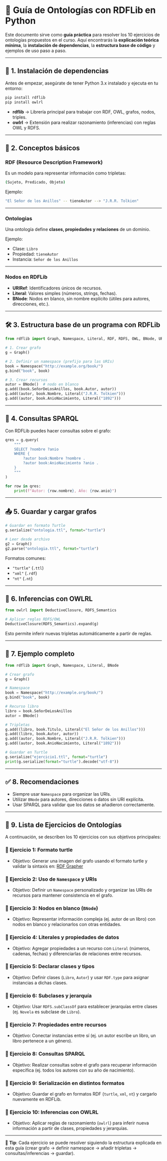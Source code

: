 # 📘 Guía de Ontologías con RDFLib en Python

Este documento sirve como **guía práctica** para resolver los 10 ejercicios de ontologías propuestos en el curso. Aquí encontrarás la **explicación teórica mínima**, la **instalación de dependencias**, la **estructura base de código** y ejemplos de uso paso a paso.

---

## 🚀 1. Instalación de dependencias

Antes de empezar, asegúrate de tener Python 3.x instalado y ejecuta en tu entorno:

```bash
pip install rdflib
pip install owlrl
```

- **rdflib** → Librería principal para trabajar con RDF, OWL, grafos, nodos, triples.
- **owlrl** → Extensión para realizar razonamiento (inferencias) con reglas OWL y RDFS.

---

## 🧩 2. Conceptos básicos
### RDF (Resource Description Framework)
Es un modelo para representar información como tripletas:
```bash
(Sujeto, Predicado, Objeto)
```
Ejemplo:
```bash
"El Señor de los Anillos" -- tieneAutor --> "J.R.R. Tolkien"
```
---

### Ontologias
Una ontología define **clases, propiedades y relaciones** de un dominio.

Ejemplo:
- Clase: `Libro`
- Propiedad: `tieneAutor`
- Instancia: `Señor de los Anillos`

---

### Nodos en RDFLib

- **URIRef**: Identificadores únicos de recursos.
- **Literal**: Valores simples (números, strings, fechas).
- **BNode**: Nodos en blanco, sin nombre explícito (útiles para autores, direcciones, etc.).

---

## 🛠️ 3. Estructura base de un programa con RDFLib
```python
from rdflib import Graph, Namespace, Literal, RDF, RDFS, OWL, BNode, URIRef

# 1. Crear grafo
g = Graph()

# 2. Definir un namespace (prefijo para las URIs)
book = Namespace("http://example.org/book/")
g.bind("book", book)

# 3. Crear recursos
autor = BNode()  # nodo en blanco
g.add((book.SeñorDeLosAnillos, book.Autor, autor))
g.add((autor, book.Nombre, Literal("J.R.R. Tolkien")))
g.add((autor, book.AnioNacimiento, Literal("1892")))
```

---

## 🔎 4. Consultas SPARQL
Con RDFLib puedes hacer consultas sobre el grafo:
```python
qres = g.query(
    """
    SELECT ?nombre ?anio
    WHERE {
        ?autor book:Nombre ?nombre .
        ?autor book:AnioNacimiento ?anio .
    }
    """
)

for row in qres:
    print(f"Autor: {row.nombre}, Año: {row.anio}")
```

---

## 📤 5. Guardar y cargar grafos
```python
# Guardar en formato Turtle
g.serialize("ontologia.ttl", format="turtle")

# Leer desde archivo
g2 = Graph()
g2.parse("ontologia.ttl", format="turtle")
```

Formatos comunes:
- `"turtle"` (`.ttl`)
- `"xml"` (`.rdf`)
- `"nt"` (`.nt`)

---

## 🧠 6. Inferencias con OWLRL
```python
from owlrl import DeductiveClosure, RDFS_Semantics

# Aplicar reglas RDFS/OWL
DeductiveClosure(RDFS_Semantics).expand(g)
```
Esto permite inferir nuevas tripletas automáticamente a partir de reglas.

---

## 📝 7. Ejemplo completo
```python
from rdflib import Graph, Namespace, Literal, BNode

# Crear grafo
g = Graph()

# Namespace
book = Namespace("http://example.org/book/")
g.bind("book", book)

# Recurso libro
libro = book.SeñorDeLosAnillos
autor = BNode()

# Tripletas
g.add((libro, book.Titulo, Literal("El Señor de los Anillos")))
g.add((libro, book.Autor, autor))
g.add((autor, book.Nombre, Literal("J.R.R. Tolkien")))
g.add((autor, book.AnioNacimiento, Literal("1892")))

# Guardar en Turtle
g.serialize("ejercicio1.ttl", format="turtle")
print(g.serialize(format="turtle").decode("utf-8"))

```

---

## ✅ 8. Recomendaciones
- Siempre usar `Namespace` para organizar las URIs.
- Utilizar `BNode` para autores, direcciones o datos sin URI explícita.
- Usar SPARQL para validar que los datos se añadieron correctamente.

---

## 📑 9. Lista de Ejercicios de Ontologías

A continuación, se describen los 10 ejercicios con sus objetivos principales:

### 📝 Ejercicio 1: Formato turtle
- Objetivo: Generar una imagen del grafo usando el formato turtle y validar la sintaxis en: [RDF Grapher](https://www.ldf.fi/service/rdf-grapher)

### 📝 Ejercicio 2: Uso de `Namespace` y URIs
- Objetivo: Definir un `Namespace` personalizado y organizar las URIs de recursos para mantener consistencia en el grafo.

### 📝 Ejercicio 3: Nodos en blanco (`BNode`)
- Objetivo: Representar información compleja (ej. autor de un libro) con nodos en blanco y relacionarlos con otras entidades.

### 📝 Ejercicio 4: Literales y propiedades de datos
- Objetivo: Agregar propiedades a un recurso con `Literal` (números, cadenas, fechas) y diferenciarlas de relaciones entre recursos.

### 📝 Ejercicio 5: Declarar clases y tipos
- Objetivo: Definir clases (`Libro`, `Autor`) y usar `RDF.type` para asignar instancias a dichas clases.

### 📝 Ejercicio 6: Subclases y jerarquía
- Objetivo: Usar `RDFS.subClassOf` para establecer jerarquías entre clases (ej. `Novela` es subclase de `Libro`).

### 📝 Ejercicio 7: Propiedades entre recursos
- Objetivo: Conectar instancias entre sí (ej. un autor escribe un libro, un libro pertenece a un género).

### 📝 Ejercicio 8: Consultas SPARQL
- Objetivo: Realizar consultas sobre el grafo para recuperar información específica (ej. todos los autores con su año de nacimiento).

### 📝 Ejercicio 9: Serialización en distintos formatos
- Objetivo: Guardar el grafo en formatos RDF (`turtle`, `xml`, `nt`) y cargarlo nuevamente en RDFLib.

### 📝 Ejercicio 10: Inferencias con OWLRL
- Objetivo: Aplicar reglas de razonamiento (`owlrl`) para inferir nueva información a partir de clases, propiedades y jerarquías.

---

📌 **Tip**: Cada ejercicio se puede resolver siguiendo la estructura explicada en esta guía (crear grafo → definir namespace → añadir tripletas → consultas/inferencias → guardar).
